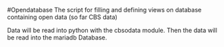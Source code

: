 #Opendatabase
The script for filling and defining views on database containing open data (so far CBS data)

Data will be read into python with the cbsodata module.
Then the data will be read into the mariadb Database.

